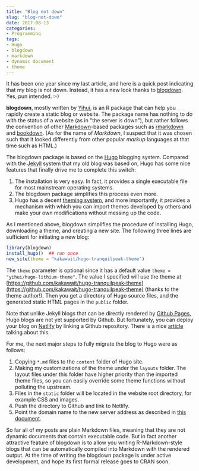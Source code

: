```yaml
---
title: "Blog not down"
slug: "blog-not-down"
date: 2017-08-13
categories:
- Programming
tags:
- Hugo
- blogdown
- markdown
- dynamic document
- theme
---
```


It has been one year since my last article, and here is a quick post indicating
that my blog is not down. Instead, it has a new look thanks to
[blogdown](https://github.com/rstudio/blogdown). Yes, pun intended. :-)

**blogdown**, mostly written by [Yihui](https://yihui.name/), is an R
package that can help you rapidly create a static blog or website.
The package name has nothing to do with the status of a website
(as in "the server is down"), but rather follows the convention of other
[Markdown](https://daringfireball.net/projects/markdown/syntax)-based packages
such as [rmarkdown](https://github.com/rstudio/rmarkdown) and
[bookdown](https://github.com/rstudio/bookdown). (As for the name of *Markdown*,
I suspect that it was chosen such that it looked differently from other
popular _markup_ languages at that time such as HTML.)

The blogdown package is based on the [Hugo](https://gohugo.io/) blogging system.
Compared with the [Jekyll](https://jekyllrb.com/) system that my old blog was based on,
Hugo has some nice features that finally drive me to complete this switch:

1. The installation is very easy. In fact, it provides a single executable file for most
mainstream operating systems.
2. The blogdown package simplifies this process even more.
3. Hugo has a decent [theming system](https://themes.gohugo.io/), and more importantly,
it provides a mechanism with which you can import themes developed by others and make
your own modifications without messing up the code.

As I mentioned above, blogdown simplifies the procedure of installing Hugo, downloading
a theme, and creating a new site. The following three lines are sufficient for initiating
a new blog:

```r
library(blogdown)
install_hugo()  ## run once
new_site(theme = "kakawait/hugo-tranquilpeak-theme")
```

The `theme` parameter is optional since it has a default value `theme = "yihui/hugo-lithium-theme"`.
The value I specified will use the theme at
[https://github.com/kakawait/hugo-tranquilpeak-theme](https://github.com/kakawait/hugo-tranquilpeak-theme)
(thanks to the theme author!). Then you get a directory of Hugo source files,
and the generated static HTML pages in the `public` folder.

Note that unlike Jekyll blogs that can be directly rendered by [Github Pages](https://pages.github.com/),
Hugo blogs are not yet supported by Github. But fortunately, you can deploy your blog on
[Netlify](https://www.netlify.com/) by linking a Github repository.
There is a nice [article](https://www.netlify.com/blog/2016/09/21/a-step-by-step-guide-victor-hugo-on-netlify/)
talking about this.

For me, the next major steps to fully migrate the blog to Hugo were as follows:

1. Copying `*.md` files to the `content` folder of Hugo site.
2. Making my customizations of the theme under the `layouts` folder. The layout
files under this folder have higher priority than the imported theme files, so you can
easily override some theme functions without polluting the upstream.
3. Files in the `static` folder will be located in the website root directory, for example CSS and images.
4. Push the directory to Github and link to Netlify.
5. Point the domain name to the new server address as described in
[this document](https://www.netlify.com/docs/custom-domains/).

So far all of my posts are plain Markdown files, meaning that they are not dynamic
documents that contain executable code. But in fact another attractive feature of
blogdown is to allow you writing R-Markdown-style blogs that can be automatically
compiled into Markdown with the rendered output. At the time of writing the blogdown
package is under active development, and hope its first formal release goes to CRAN soon.
